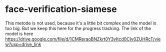 # face-verification-siamese
This metode is not used, because it's a little bit complex and the model is too big. But we keep this here for the progress tracking.
The link of the model is here https://drive.google.com/file/d/1CMReraoBNZkrt0Y3vItcd0CIv0ZUHRcT/view?usp=drive_link
